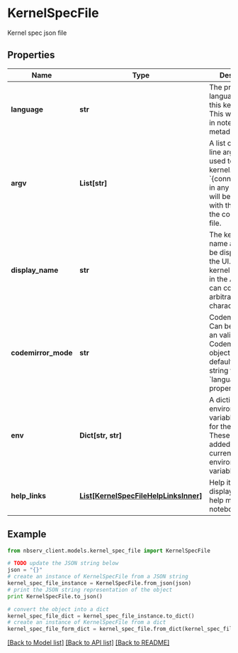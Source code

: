 # KernelSpecFile

Kernel spec json file

## Properties

Name | Type | Description | Notes
------------ | ------------- | ------------- | -------------
**language** | **str** | The programming language which this kernel runs. This will be stored in notebook metadata. | 
**argv** | **List[str]** | A list of command line arguments used to start the kernel. The text &#x60;{connection_file}&#x60; in any argument will be replaced with the path to the connection file. | 
**display_name** | **str** | The kernel&#39;s name as it should be displayed in the UI. Unlike the kernel name used in the API, this can contain arbitrary unicode characters. | 
**codemirror_mode** | **str** | Codemirror mode.  Can be a string *or* an valid Codemirror mode object.  This defaults to the string from the &#x60;language&#x60; property. | [optional] 
**env** | **Dict[str, str]** | A dictionary of environment variables to set for the kernel. These will be added to the current environment variables. | [optional] 
**help_links** | [**List[KernelSpecFileHelpLinksInner]**](KernelSpecFileHelpLinksInner.md) | Help items to be displayed in the help menu in the notebook UI. | [optional] 

## Example

```python
from nbserv_client.models.kernel_spec_file import KernelSpecFile

# TODO update the JSON string below
json = "{}"
# create an instance of KernelSpecFile from a JSON string
kernel_spec_file_instance = KernelSpecFile.from_json(json)
# print the JSON string representation of the object
print KernelSpecFile.to_json()

# convert the object into a dict
kernel_spec_file_dict = kernel_spec_file_instance.to_dict()
# create an instance of KernelSpecFile from a dict
kernel_spec_file_form_dict = kernel_spec_file.from_dict(kernel_spec_file_dict)
```
[[Back to Model list]](../README.md#documentation-for-models) [[Back to API list]](../README.md#documentation-for-api-endpoints) [[Back to README]](../README.md)


